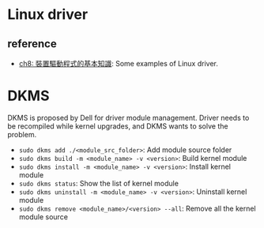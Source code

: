 # Linux driver

## reference

* [ch8: 裝置驅動程式的基本知識](https://hackmd.io/@splasky/SJ4so_DXe?type=view): Some examples of Linux driver.

# DKMS

DKMS is proposed by Dell for driver module management.
Driver needs to be recompiled while kernel upgrades, and DKMS wants to solve the problem.

* `sudo dkms add ./<module_src_folder>`: Add module source folder
* `sudo dkms build -m <module_name> -v <version>`: Build kernel module
* `sudo dkms install -m <module_name> -v <version>`: Install kernel module
* `sudo dkms status`: Show the list of kernel module
* `sudo dkms uninstall -m <module_name> -v <version>`: Uninstall kernel module
* `sudo dkms remove <module_name>/<version> --all`: Remove all the kernel module source
